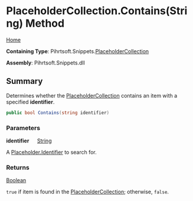 # PlaceholderCollection\.Contains\(String\) Method

[Home](../../../../README.md)

**Containing Type**: Pihrtsoft\.Snippets\.[PlaceholderCollection](../README.md)

**Assembly**: Pihrtsoft\.Snippets\.dll

## Summary

Determines whether the [PlaceholderCollection](../README.md) contains an item with a specified **identifier**\.

```csharp
public bool Contains(string identifier)
```

### Parameters

**identifier** &emsp; [String](https://docs.microsoft.com/en-us/dotnet/api/system.string)

A [Placeholder.Identifier](../../Placeholder/Identifier/README.md) to search for\.

### Returns

[Boolean](https://docs.microsoft.com/en-us/dotnet/api/system.boolean)

`true` if item is found in the [PlaceholderCollection](../README.md); otherwise, `false`\.